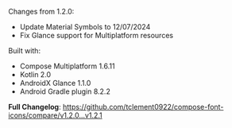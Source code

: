 Changes from 1.2.0:
- Update Material Symbols to 12/07/2024
- Fix Glance support for Multiplatform resources

Built with:
- Compose Multiplatform 1.6.11
- Kotlin 2.0
- AndroidX Glance 1.1.0
- Android Gradle plugin 8.2.2

**Full Changelog**: https://github.com/tclement0922/compose-font-icons/compare/v1.2.0...v1.2.1